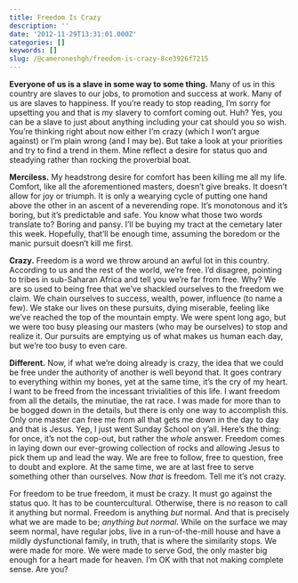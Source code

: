 ```yaml
---
title: Freedom Is Crazy
description: ''
date: '2012-11-29T13:31:01.000Z'
categories: []
keywords: []
slug: /@cameroneshgh/freedom-is-crazy-8ce3926f7215
---
```


**Everyone of us is a slave in some way to some thing.** Many of us in this country are slaves to our jobs, to promotion and success at work. Many of us are slaves to happiness. If you’re ready to stop reading, I’m sorry for upsetting you and that is my slavery to comfort coming out. Huh? Yes, you can be a slave to just about anything including your cat should you so wish. You’re thinking right about now either I’m crazy (which I won’t argue against) or I’m plain wrong (and I may be). But take a look at your priorities and try to find a trend in them. Mine reflect a desire for status quo and steadying rather than rocking the proverbial boat.

**Merciless.** My headstrong desire for comfort has been killing me all my life. Comfort, like all the aforementioned masters, doesn’t give breaks. It doesn’t allow for joy or triumph. It is only a wearying cycle of putting one hand above the other in an ascent of a neverending rope. It’s monotonous and it’s boring, but it’s predictable and safe. You know what those two words translate to? Boring and pansy. I’ll be buying my tract at the cemetary later this week. Hopefully, that’ll be enough time, assuming the boredom or the manic pursuit doesn’t kill me first.

**Crazy.** Freedom is a word we throw around an awful lot in this country. According to us and the rest of the world, we’re free. I’d disagree, pointing to tribes in sub-Saharan Africa and tell you we’re far from free. Why? We are so used to being free that we’ve shackled ourselves to the freedom we claim. We chain ourselves to success, wealth, power, influence (to name a few). We stake our lives on these pursuits, dying miserable, feeling like we’ve reached the top of the mountain empty. We were spent long ago, but we were too busy pleasing our masters (who may be ourselves) to stop and realize it. Our pursuits are emptying us of what makes us human each day, but we’re too busy to even care.

**Different.** Now, if what we’re doing already is crazy, the idea that we could be free under the authority of another is well beyond that. It goes contrary to everything within my bones, yet at the same time, it’s the cry of my heart. I want to be freed from the incessant trivialities of this life. I want freedom from all the details, the minutiae, the rat race. I was made for more than to be bogged down in the details, but there is only one way to accomplish this. Only one master can free me from all that gets me down in the day to day and that is Jesus. Yep, I just went Sunday School on y’all. Here’s the thing: for once, it’s not the cop-out, but rather the _whole_ answer. Freedom comes in laying down our ever-growing collection of rocks and allowing Jesus to pick them up and lead the way. We are free to follow, free to question, free to doubt and explore. At the same time, we are at last free to serve something other than ourselves. Now _that_ is freedom. Tell me it’s not crazy.

For freedom to be true freedom, it must be crazy. It must go against the status quo. It has to be countercultural. Otherwise, there is no reason to call it anything but normal. Freedom is anything _but_ normal. And that is precisely what we are made to be; _anything but normal_. While on the surface we may seem normal, have regular jobs, live in a run-of-the-mill house and have a mildly dysfunctional family, in truth, that is where the similarity stops. We were made for more. We were made to serve God, the only master big enough for a heart made for heaven. I’m OK with that not making complete sense. Are you?